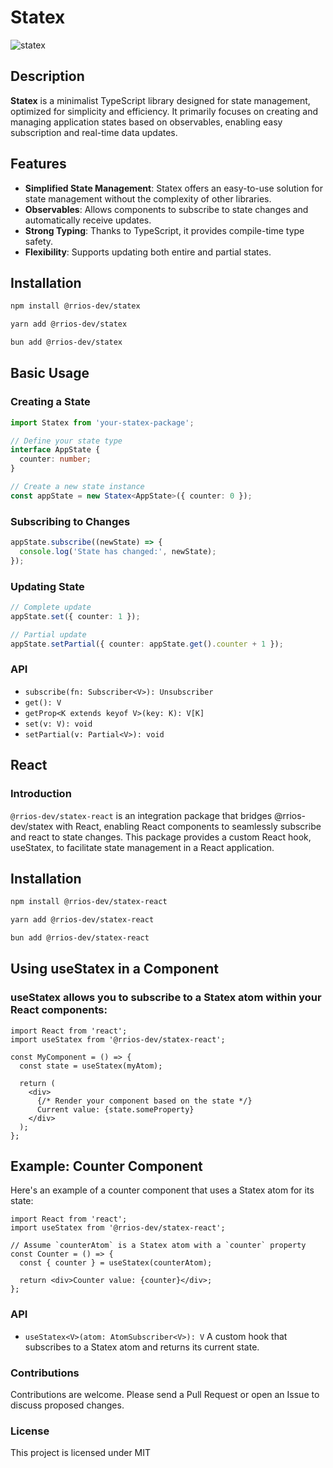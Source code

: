 # Statex

![statex](https://github.com/[rrios-dev]/[statex]/blob/[branch]/statex.png?raw=true)

## Description

**Statex** is a minimalist TypeScript library designed for state management, optimized for simplicity and efficiency. It primarily focuses on creating and managing application states based on observables, enabling easy subscription and real-time data updates.

## Features

- **Simplified State Management**: Statex offers an easy-to-use solution for state management without the complexity of other libraries.
- **Observables**: Allows components to subscribe to state changes and automatically receive updates.
- **Strong Typing**: Thanks to TypeScript, it provides compile-time type safety.
- **Flexibility**: Supports updating both entire and partial states.

## Installation

```bash
npm install @rrios-dev/statex

yarn add @rrios-dev/statex

bun add @rrios-dev/statex
```

## Basic Usage

### Creating a State

```ts
import Statex from 'your-statex-package';

// Define your state type
interface AppState {
  counter: number;
}

// Create a new state instance
const appState = new Statex<AppState>({ counter: 0 });
```

### Subscribing to Changes

```ts
appState.subscribe((newState) => {
  console.log('State has changed:', newState);
});
```

### Updating State

```ts
// Complete update
appState.set({ counter: 1 });

// Partial update
appState.setPartial({ counter: appState.get().counter + 1 });
```

### API

- `subscribe(fn: Subscriber<V>): Unsubscriber`
- `get(): V`
- `getProp<K extends keyof V>(key: K): V[K]`
- `set(v: V): void`
- `setPartial(v: Partial<V>): void`

## React

### Introduction

`@rrios-dev/statex-react` is an integration package that bridges @rrios-dev/statex with React, enabling React components to seamlessly subscribe and react to state changes. This package provides a custom React hook, useStatex, to facilitate state management in a React application.

## Installation

```bash
npm install @rrios-dev/statex-react

yarn add @rrios-dev/statex-react

bun add @rrios-dev/statex-react
```

## Using useStatex in a Component

### useStatex allows you to subscribe to a Statex atom within your React components:

```tsx
import React from 'react';
import useStatex from '@rrios-dev/statex-react';

const MyComponent = () => {
  const state = useStatex(myAtom);

  return (
    <div>
      {/* Render your component based on the state */}
      Current value: {state.someProperty}
    </div>
  );
};
```

## Example: Counter Component

Here's an example of a counter component that uses a Statex atom for its state:

```tsx
import React from 'react';
import useStatex from '@rrios-dev/statex-react';

// Assume `counterAtom` is a Statex atom with a `counter` property
const Counter = () => {
  const { counter } = useStatex(counterAtom);

  return <div>Counter value: {counter}</div>;
};
```

### API

- `useStatex<V>(atom: AtomSubscriber<V>): V` A custom hook that subscribes to a Statex atom and returns its current state.

### Contributions

Contributions are welcome. Please send a Pull Request or open an Issue to discuss proposed changes.

### License

This project is licensed under MIT
